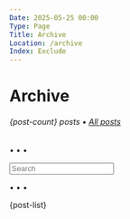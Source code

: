 ```yaml
---
Date: 2025-05-25 00:00
Type: Page
Title: Archive
Location: /archive
Index: Exclude
---
```


# Archive

###### {post-count} posts • [All posts](/)

<span class="divider">&bull; &bull; &bull;</span>

<form action="/" method="get" class="search">
<input type="text" name="search" placeholder="Search">
</form>

<span class="divider">&bull; &bull; &bull;</span>

{post-list}
